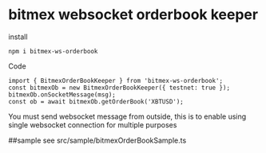 # bitmex websocket orderbook keeper
install
```
npm i bitmex-ws-orderbook
```
Code
```
import { BitmexOrderBookKeeper } from 'bitmex-ws-orderbook';
const bitmexOb = new BitmexOrderBookKeeper({ testnet: true });
bitmexOb.onSocketMessage(msg);
const ob = await bitmexOb.getOrderBook('XBTUSD');
```

You must send websocket message from outside, this is to enable using single websocket connection for multiple purposes

##sample 
see src/sample/bitmexOrderBookSample.ts
